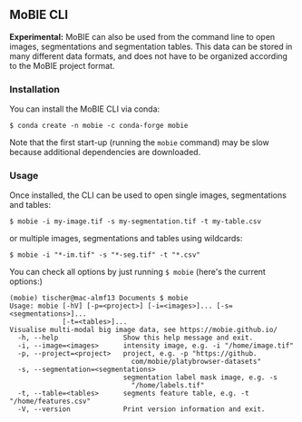 ## MoBIE CLI

**Experimental:** MoBIE can also be used from the command line to open images, segmentations and segmentation tables.
This data can be stored in many different data formats, and does not have to be organized according to the MoBIE project format.


### Installation

You can install the MoBIE CLI via conda:

```
$ conda create -n mobie -c conda-forge mobie
```

Note that the first start-up (running the `mobie` command) may be slow because additional dependencies are downloaded.


### Usage

Once installed, the CLI can be used to open single images, segmentations and tables:
```
$ mobie -i my-image.tif -s my-segmentation.tif -t my-table.csv
```

or multiple images, segmentations and tables using wildcards:
```
$ mobie -i "*-im.tif" -s "*-seg.tif" -t "*.csv"
```

You can check all options by just running `$ mobie` (here's the current options:)
```
(mobie) tischer@mac-almf13 Documents $ mobie
Usage: mobie [-hV] [-p=<project>] [-i=<images>]... [-s=<segmentations>]...
             [-t=<tables>]...
Visualise multi-modal big image data, see https://mobie.github.io/
  -h, --help                Show this help message and exit.
  -i, --image=<images>      intensity image, e.g. -i "/home/image.tif"
  -p, --project=<project>   project, e.g. -p "https://github.
                              com/mobie/platybrowser-datasets"
  -s, --segmentation=<segmentations>
                            segmentation label mask image, e.g. -s
                              "/home/labels.tif"
  -t, --table=<tables>      segments feature table, e.g. -t "/home/features.csv"
  -V, --version             Print version information and exit.
```
